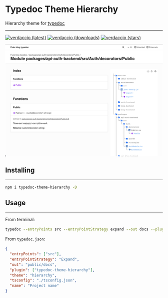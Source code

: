 # Typedoc Theme Hierarchy

Hierarchy theme for [typedoc](https://typedoc.org/)

---

[![verdaccio (latest)](https://img.shields.io/npm/v/typedoc-theme-hierarchy)](https://www.npmjs.com/package/typedoc-theme-hierarchy)
[![verdaccio (downloads)](https://img.shields.io/npm/dw/typedoc-theme-hierarchy)](https://www.npmjs.com/package/typedoc-theme-hierarchy)
[![verdaccio (stars)](https://img.shields.io/github/stars/difuks/typedoc-theme-hierarchy?style=social)](https://github.com/DiFuks/typedoc-theme-hierarchy)

![plot](https://raw.githubusercontent.com/DiFuks/typedoc-theme-hierarchy/master/.github/images/demo.jpg)

## Installing

---

```bash
npm i typedoc-theme-hierarchy -D
```

## Usage

---

From terminal:

```bash
typedoc --entryPoints src --entryPointStrategy expand --out docs --plugin typedoc-theme-hierarchy --theme hierarchy
```

From `typedoc.json`:

```json
{
  "entryPoints": ["src"],
  "entryPointStrategy": "Expand",
  "out": "public/docs",
  "plugin": ["typedoc-theme-hierarchy"],
  "theme": "hierarchy",
  "tsconfig": "./tsconfig.json",
  "name": "Project name"
}
```
